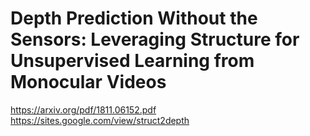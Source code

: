 # Depth Prediction Without the Sensors: Leveraging Structure for Unsupervised Learning from Monocular Videos
https://arxiv.org/pdf/1811.06152.pdf  
https://sites.google.com/view/struct2depth  



